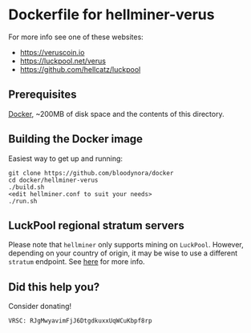 # Dockerfile for hellminer-verus

For more info see one of these websites: 

 * https://veruscoin.io
 * https://luckpool.net/verus
 * https://github.com/hellcatz/luckpool

## Prerequisites

[Docker](https://docs.docker.com/install/), ~200MB of disk space and the contents of this directory.

## Building the Docker image

Easiest way to get up and running:

```
git clone https://github.com/bloodynora/docker
cd docker/hellminer-verus
./build.sh
<edit hellminer.conf to suit your needs>
./run.sh
```

## LuckPool regional stratum servers

Please note that `hellminer` only supports mining on `LuckPool`. However, depending on your country of origin, it may be wise to use a different `stratum` endpoint. See [here](https://luckpool.net/verus/connect.html) for more info.


## Did this help you? 

Consider donating!

```
VRSC: RJgMwyavimFjJ6DtgdkuxxUqWCuKbpf8rp
```
